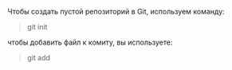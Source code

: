 Чтобы создать пустой репозиторий в Git,
используем команду:
> git init

чтобы добавить файл к комиту, вы используете:
> git add 

